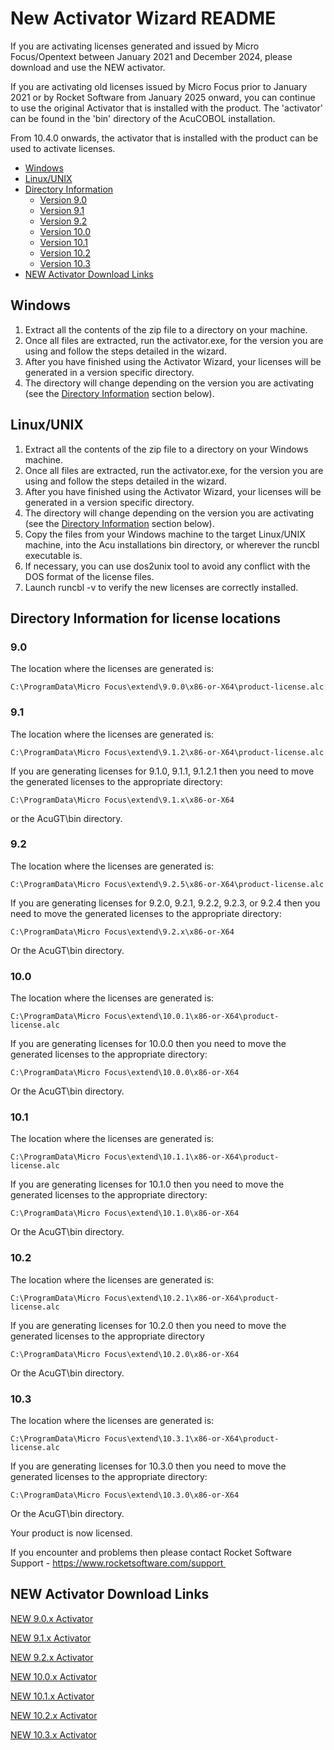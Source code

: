 # New Activator Wizard README
If you are activating licenses generated and issued by Micro Focus/Opentext between January 2021 and December 2024, please download and use the NEW activator.  

If you are activating old licenses issued by Micro Focus prior to January 2021 or by Rocket Software from January 2025 onward, you can continue to use the original Activator that is installed with the product. The 'activator' can be found in the 'bin' directory of the AcuCOBOL installation.  

From 10.4.0 onwards, the activator that is installed with the product can be used to activate licenses.  
 
- [Windows](#windows)
- [Linux/UNIX](#linuxunix)
- [Directory Information](#directory-information-for-license-locations)
    - [Version 9.0](#90)
    - [Version 9.1](#91)
    - [Version 9.2](#92)
    - [Version 10.0](#100)
    - [Version 10.1](#101)
    - [Version 10.2](#102)
    - [Version 10.3](#103)
- [NEW Activator Download Links](#new-activator-download-links)

## Windows
1. Extract all the contents of the zip file to a directory on your machine.
2. Once all files are extracted, run the activator.exe, for the version you are using and follow the steps detailed in the wizard.
3. After you have finished using the Activator Wizard, your licenses will be generated in a version specific directory.
4. The directory will change depending on the version you are activating (see the [Directory Information](#directory-information-for-license-locations) section below).

## Linux/UNIX
1. Extract all the contents of the zip file to a directory on your Windows machine.
2. Once all files are extracted, run the activator.exe, for the version you are using and follow the steps detailed in the wizard.
3. After you have finished using the Activator Wizard, your licenses will be generated in a version specific directory.
4. The directory will change depending on the version you are activating (see the [Directory Information](#directory-information-for-license-locations) section below).
5. Copy the files from your Windows machine to the target Linux/UNIX machine, into the Acu installations bin directory, or wherever the runcbl executable is.
6. If necessary, you can use dos2unix tool to avoid any conflict with the DOS format of the license files.
7. Launch runcbl -v to verify the new licenses are correctly installed.

## Directory Information for license locations
### 9.0
The location where the licenses are generated is:  

```
C:\ProgramData\Micro Focus\extend\9.0.0\x86-or-X64\product-license.alc
```

### 9.1
The location where the licenses are generated is:  

```
C:\ProgramData\Micro Focus\extend\9.1.2\x86-or-X64\product-license.alc
```

If you are generating licenses for 9.1.0, 9.1.1, 9.1.2.1 then you need to move the generated licenses to the appropriate directory:  

```
C:\ProgramData\Micro Focus\extend\9.1.x\x86-or-X64   
```

or the AcuGT\bin directory.  

### 9.2
The location where the licenses are generated is:  

```
C:\ProgramData\Micro Focus\extend\9.2.5\x86-or-X64\product-license.alc  
```

If you are generating licenses for 9.2.0, 9.2.1, 9.2.2, 9.2.3, or 9.2.4 then you need to move the generated licenses to the appropriate directory:  

```
C:\ProgramData\Micro Focus\extend\9.2.x\x86-or-X64
```

Or the AcuGT\bin directory.  

### 10.0
The location where the licenses are generated is:  

```
C:\ProgramData\Micro Focus\extend\10.0.1\x86-or-X64\product-license.alc  
```

If you are generating licenses for 10.0.0 then you need to move the generated licenses to the appropriate directory:  

```
C:\ProgramData\Micro Focus\extend\10.0.0\x86-or-X64
```

Or the AcuGT\bin directory.  

### 10.1
The location where the licenses are generated is:

```
C:\ProgramData\Micro Focus\extend\10.1.1\x86-or-X64\product-license.alc   
```

If you are generating licenses for 10.1.0 then you need to move the generated licenses to the appropriate directory:

```
C:\ProgramData\Micro Focus\extend\10.1.0\x86-or-X64 
```

Or the AcuGT\bin directory.

### 10.2
The location where the licenses are generated is:

```
C:\ProgramData\Micro Focus\extend\10.2.1\x86-or-X64\product-license.alc  
```

If you are generating licenses for 10.2.0 then you need to move the generated licenses to the appropriate directory

```
C:\ProgramData\Micro Focus\extend\10.2.0\x86-or-X64  
```

Or the AcuGT\bin directory.

### 10.3
The location where the licenses are generated is:

```
C:\ProgramData\Micro Focus\extend\10.3.1\x86-or-X64\product-license.alc  
```

If you are generating licenses for 10.3.0 then you need to move the generated licenses to the appropriate directory:

```
C:\ProgramData\Micro Focus\extend\10.3.0\x86-or-X64   
```

Or the AcuGT\bin directory.  

Your product is now licensed.  

If you encounter and problems then please contact Rocket Software Support - https://www.rocketsoftware.com/support    

## NEW Activator Download Links

[NEW 9.0.x Activator](https://mturner.s3.eu-west-2.amazonaws.com/Public/NEWActivators/acu_activator_wizard_90.zip)

[NEW 9.1.x Activator](https://mturner.s3.eu-west-2.amazonaws.com/Public/NEWActivators/acu_activator_wizard_91.zip)

[NEW 9.2.x Activator](https://mturner.s3.eu-west-2.amazonaws.com/Public/NEWActivators/acu_activator_wizard_92.zip)

[NEW 10.0.x Activator](https://mturner.s3.eu-west-2.amazonaws.com/Public/NEWActivators/acu_activator_wizard_100.zip)

[NEW 10.1.x Activator](https://mturner.s3.eu-west-2.amazonaws.com/Public/NEWActivators/acu_activator_wizard_101.zip)

[NEW 10.2.x Activator](https://mturner.s3.eu-west-2.amazonaws.com/Public/NEWActivators/acu_activator_wizard_102.zip)

[NEW 10.3.x Activator](https://mturner.s3.eu-west-2.amazonaws.com/Public/NEWActivators/acu_activator_wizard_103.zip)